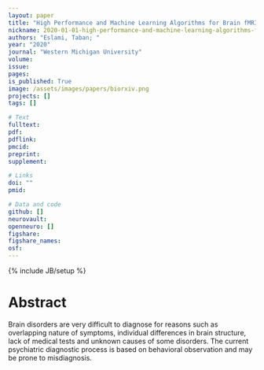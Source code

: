 ```yaml
---
layout: paper
title: "High Performance and Machine Learning Algorithms for Brain fMRI Data"
nickname: 2020-01-01-high-performance-and-machine-learning-algorithms-for-brain-fmri-data
authors: "Eslami, Taban; "
year: "2020"
journal: "Western Michigan University"
volume: 
issue:
pages: 
is_published: True
image: /assets/images/papers/biorxiv.png
projects: []
tags: []

# Text
fulltext:
pdf:
pdflink:
pmcid:
preprint: 
supplement:

# Links
doi: ""
pmid:

# Data and code
github: []
neurovault:
openneuro: []
figshare:
figshare_names:
osf:
---
```

{% include JB/setup %}

# Abstract

Brain disorders are very difficult to diagnose for reasons such as overlapping nature of symptoms, individual differences in brain structure, lack of medical tests and unknown causes of some disorders. The current psychiatric diagnostic process is based on behavioral observation and may be prone to misdiagnosis.
